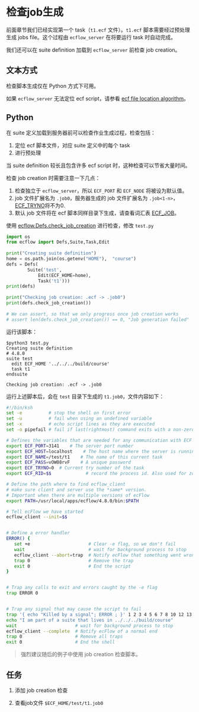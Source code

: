# 检查job生成

前面章节我们已经实现第一个 task（`t1.ecf` 文件）。`t1.ecf` 脚本需要经过预处理生成 jobs file。这个过程由 `ecflow_server` 在将要运行 task 时自动完成。

我们还可以在 suite definition 加载到 `ecflow_server` 前检查 job creation。

## 文本方式

检查脚本生成仅在 Python 方式下可用。

如果 `ecflow_server` 无法定位 ecf script，请参看 [ecf file location algorithm](https://software.ecmwf.int/wiki/display/ECFLOW/Glossary#term-ecf-file-location-algorithm)。

## Python

在 suite 定义加载到服务器前可以检查作业生成过程，检查包括：

1. 定位 ecf 脚本文件，对应 suite 定义中的每个 task
2. 进行预处理

当 suite definition 较长且包含许多 ecf script 时，这种检查可以节省大量时间。

检查 job creation 时需要注意一下几点：

1. 检查独立于 `ecflow_server`，所以 `ECF_PORT` 和 `ECF_NODE` 将被设为默认值。
2. job 文件扩展名为 `.job0`，服务器生成的 job 文件扩展名为 `.job<1-n>`，[ECF_TRYNO](https://software.ecmwf.int/wiki/display/ECFLOW/Glossary#term-ecf-tryno)将不为0.
3. 默认 job 文件将在 ecf 脚本同样目录下生成，请查看词汇表 [ECF_JOB](https://software.ecmwf.int/wiki/display/ECFLOW/Glossary#term-ecf-job)。

使用 [ecflow.Defs.check_job_creation](https://software.ecmwf.int/wiki/display/ECFLOW/ecFlow+Python+Api#ecflow.Defs.check_job_creation) 进行检查，修改 `test.py`

```py
import os
from ecflow import Defs,Suite,Task,Edit
    
print("Creating suite definition")
home = os.path.join(os.getenv("HOME"),  "course")
defs = Defs(
        Suite('test',
            Edit(ECF_HOME=home),
            Task('t1')))
print(defs)
 
print("Checking job creation: .ecf -> .job0") 
print(defs.check_job_creation())
 
# We can assert, so that we only progress once job creation works
# assert len(defs.check_job_creation()) == 0, "Job generation failed"
```

运行该脚本：

```
$python3 test.py
Creating suite definition
# 4.8.0
suite test
  edit ECF_HOME '../../../build/course'
  task t1
endsuite

Checking job creation: .ecf -> .job0
```

运行上述脚本后，会在 `test` 目录下生成的 `t1.job0`，文件内容如下：

```bash
#!/bin/ksh
set -e          # stop the shell on first error
set -u          # fail when using an undefined variable
set -x          # echo script lines as they are executed
set -o pipefail # fail if last(rightmost) command exits with a non-zero status

# Defines the variables that are needed for any communication with ECF
export ECF_PORT=3141    # The server port number
export ECF_HOST=localhost    # The host name where the server is running
export ECF_NAME=/test/t1    # The name of this current task
export ECF_PASS=vOW08rvF    # A unique password
export ECF_TRYNO=0  # Current try number of the task
export ECF_RID=$$             # record the process id. Also used for zombie detection

# Define the path where to find ecflow_client
# make sure client and server use the *same* version.
# Important when there are multiple versions of ecFlow
export PATH=/usr/local/apps/ecflow/4.8.0/bin:$PATH

# Tell ecFlow we have started
ecflow_client --init=$$


# Define a error handler
ERROR() {
   set +e                      # Clear -e flag, so we don't fail
   wait                        # wait for background process to stop
   ecflow_client --abort=trap  # Notify ecFlow that something went wrong, using 'trap' as the reason
   trap 0                      # Remove the trap
   exit 0                      # End the script
}


# Trap any calls to exit and errors caught by the -e flag
trap ERROR 0


# Trap any signal that may cause the script to fail
trap '{ echo "Killed by a signal"; ERROR ; }' 1 2 3 4 5 6 7 8 10 12 13 15
echo "I am part of a suite that lives in ../../../build/course"
wait                      # wait for background process to stop
ecflow_client --complete  # Notify ecFlow of a normal end
trap 0                    # Remove all traps
exit 0                    # End the shell
```

> 强烈建议随后的例子中使用 job creation 检查脚本。

## 任务

1. 添加 job creation 检查

2. 查看job文件 `$ECF_HOME/test/t1.job0`
